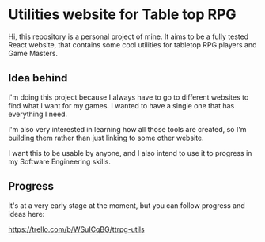 # Utilities website for Table top RPG

Hi, this repository is a personal project of mine.
It aims to be a fully tested React website, that contains
some cool utilities for tabletop RPG players and Game Masters.

## Idea behind
I'm doing this project because I always have to go to different websites
to find what I want for my games. I wanted to have a single one that has
everything I need.

I'm also very interested in learning how all those tools are created, so
I'm building them rather than just linking to some other website.

I want this to be usable by anyone, and I also intend to use it to progress
in my Software Engineering skills.

## Progress
It's at a very early stage at the moment, but you can follow progress and ideas here:

https://trello.com/b/WSuICqBG/ttrpg-utils

